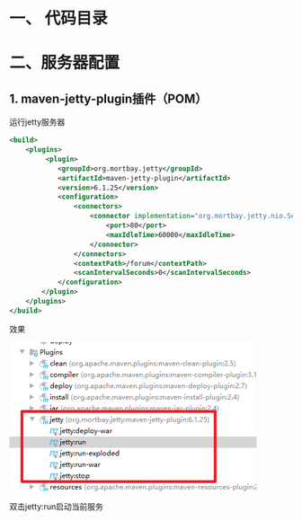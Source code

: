 # 一、 代码目录









# 二、服务器配置

## 1. maven-jetty-plugin插件（POM）

运行jetty服务器

```xml
<build>
 	<plugins>
		 <plugin>
            <groupId>org.mortbay.jetty</groupId>
            <artifactId>maven-jetty-plugin</artifactId>
            <version>6.1.25</version>
            <configuration>
                <connectors>
                    <connector implementation="org.mortbay.jetty.nio.SelectChannelConnector">
                        <port>80</port>
                        <maxIdleTime>60000</maxIdleTime>
                    </connector>
                </connectors>
                <contextPath>/forum</contextPath>
                <scanIntervalSeconds>0</scanIntervalSeconds>
            </configuration>
        </plugin>
    </plugins>
</build>
```

效果

![image-20210506225142250](1-SpringMVC开发.assets/image-20210506225142250.png)

双击jetty:run启动当前服务


